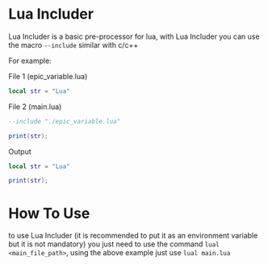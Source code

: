 # Lua Includer
Lua Includer is a basic pre-processor for lua, with Lua Includer you can use the macro `--include` similar with c/c++

For example:

File 1 (epic_variable.lua)<br>
```lua
local str = "Lua"
```

File 2 (main.lua)<br>
```lua
--include "./epic_variable.lua"

print(str);
```

Output<br>
```lua
local str = "Lua"

print(str);
```

# How To Use
to use Lua Includer (it is recommended to put it as an environment variable but it is not mandatory) you just need to use the command `lual <main_file_path>`, 
using the above example just use `lual main.lua`
